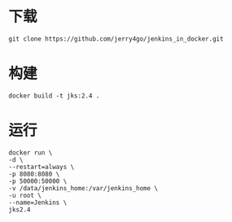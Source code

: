 # 下载

`git clone https://github.com/jerry4go/jenkins_in_docker.git`

# 构建

`docker build -t jks:2.4 .`

# 运行

```docker
docker run \
-d \
--restart=always \
-p 8080:8080 \
-p 50000:50000 \
-v /data/jenkins_home:/var/jenkins_home \
-u root \
--name=Jenkins \
jks2.4

```
